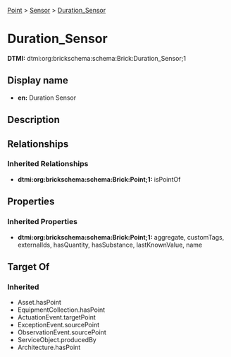 [Point](../../Point.md) > [Sensor](../Sensor.md) > [Duration_Sensor](.)
# Duration_Sensor
**DTMI:** dtmi:org:brickschema:schema:Brick:Duration_Sensor;1
## Display name
- **en:** Duration Sensor
## Description
## Relationships
### Inherited Relationships
* **dtmi:org:brickschema:schema:Brick:Point;1:** isPointOf
## Properties
### Inherited Properties
* **dtmi:org:brickschema:schema:Brick:Point;1:** aggregate, customTags, externalIds, hasQuantity, hasSubstance, lastKnownValue, name
## Target Of
### Inherited
* Asset.hasPoint
* EquipmentCollection.hasPoint
* ActuationEvent.targetPoint
* ExceptionEvent.sourcePoint
* ObservationEvent.sourcePoint
* ServiceObject.producedBy
* Architecture.hasPoint
